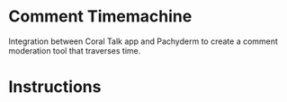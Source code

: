# Comment Timemachine

Integration between Coral Talk app and Pachyderm to create 
a comment moderation tool that traverses time.

# Instructions


